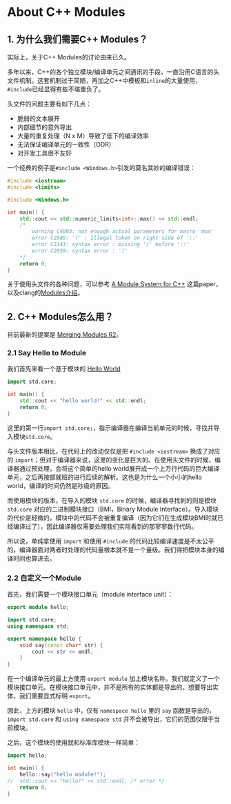 # About C++ Modules
 
## 1. 为什么我们需要C++ Modules？

实际上，关于C++ Modules的讨论由来已久。  
 
多年以来，C++的各个独立模块/编译单元之间通讯的手段，一直沿用C语言的头文件机制。这套机制过于简陋，再加之C++中模板和`inline`的大量使用，`#include`已经显得有些不堪重负了。  
 
头文件的问题主要有如下几点：  
 
 * 脆弱的文本展开
 * 内部细节的意外导出
 * 大量的重复处理（N x M）导致了低下的编译效率
 * 无法保证编译单元的一致性（ODR）
 * 对开发工具很不友好
 
一个经典的例子是`#include <Windows.h>`引发的莫名其妙的编译错误：  

```c++
#include <iostream>
#include <limits>

#include <Windows.h>

int main() {
    std::cout << std::numeric_limits<int>::max() << std::endl;
    /*
        warning C4003: not enough actual parameters for macro 'max'
        error C2589: '(' : illegal token on right side of '::'
        error C2143: syntax error : missing ')' before '::'
        error C2059: syntax error : ')'
    */
    return 0;
}
```
 
关于使用头文件的各种问题，可以参考 [A Module System for C++](http://www.open-std.org/jtc1/sc22/wg21/docs/papers/2016/p0142r0.pdf) 这篇paper，以及clang的[Modules介绍](https://clang.llvm.org/docs/Modules.html)。

## 2. C++ Modules怎么用？

目前最新的提案是 [Merging Modules R2](http://www.open-std.org/jtc1/sc22/wg21/docs/papers/2018/p1103r2.pdf)。  
 
### 2.1 Say Hello to Module

我们首先来看一个基于模块的 [Hello World](codes/msvc/01.hello_world/main.cpp)

```c++
import std.core;

int main() {
    std::cout << "hello world!" << std::endl;
    return 0;
}
```

这里的第一行`import std.core;`，指示编译器在编译当前单元的时候，寻找并导入模块`std.core`。  
 
与头文件版本相比，在代码上的改动仅仅是把 `#include <iostream>` 换成了对应的 `import`；但对于编译器来说，这里的变化是巨大的。在使用头文件的时候，编译器通过预处理，会将这个简单的hello world展开成一个上万行代码的巨大编译单元，之后再按部就班的进行后续的解析。这也是为什么一个小小的hello world，编译的时间仍然是秒级的原因。
 
而使用模块的版本，在导入的模块 `std.core` 的时候，编译器寻找到的则是模块 `std.core` 对应的二进制模块接口（BMI，Binary Module Interface）。导入模块的代价是轻微的，模块中的代码不会被重复编译（因为它们在生成模块BMI时就已经编译过了），因此编译器仅需要处理我们实际看到的那寥寥数行代码。

所以说，单纯拿使用 `import` 和使用 `#include` 的代码比较编译速度是不太公平的，编译器面对两者时处理的代码量根本就不是一个量级。我们得把模块本身的编译时间也算进去。

### 2.2 自定义一个Module

首先，我们需要一个模块接口单元（module interface unit）：

```c++
export module hello;

import std.core;
using namespace std;

export namespace hello {
    void say(const char* str) {
        cout << str << endl;
    }
}
```

在一个编译单元的最上方使用 `export module` 加上模块名称，我们就定义了一个模块接口单元。在模块接口单元中，并不是所有的实体都是导出的。想要导出实体，我们需要显式标明 `export`。  
 
因此，上方的模块 `hello` 中，仅有 `namespace hello` 里的 `say` 函数是导出的， `import std.core` 和 `using namespace std` 并不会被导出，它们的范围仅限于当前模块。  
 
之后，这个模块的使用就和标准库模块一样简单：  

```c++
import hello;

int main() {
    hello::say("hello module!");
//  std::cout << "hello!" << std::endl; /* error */
    return 0;
}
```
